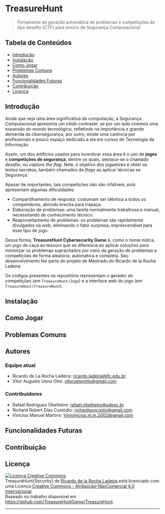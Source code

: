 # TreasureHunt

> Ferramenta de geração automática de problemas e competições do tipo desafio (CTF) para ensino de Segurança Computacional

## Tabela de Conteúdos

- [Introdução](#Introdução)
- [Instalação](#Instalação)
- [Como Jogar](#Como-Jogar)
- [Problemas Comuns](#Problemas-Comuns)
- [Autores](#Autores)
- [Funcionalidades Futuras](#Funcionalidades-Futuras)
- [Contribuição](#Contribuição)
- [Licença](#Licença)

## Introdução

Ainda que seja uma área significativa da computação, a Segurança Computacional apresenta um nítido contraste: se por um lado vivemos uma expansão do mundo tecnológico, refletindo na importância e grande demanda da cibersegurança, por outro, existe uma carência por profissionais e pouco espaço dedicado a ela em cursos de Tecnologia da Informação.

Assim, um dos artifícios usados para incentivar essa área é o uso de **jogos** e **competições de segurança**, dentre os quais, destaca-se o chamado desafio, ou _capture the flag_. Nele, o objetivo dos jogadores é obter os textos secretos, também chamados de _flags_ ao aplicar técnicas se Segurança.

Apesar de importantes, tais competições não são infalíveis, pois apresentam algumas dificuldades:

- Compartilhamento de resposta: costumam ser idêntica a todos os competidores, abrindo brecha para trapaça.
- Elaboração de problemas: uma tarefa normalmente trabalhosa e manual, necessitando de conhecimento técnico.
- Reaproveitamento de problemas: os problemas são rapidamente divulgados na _web_, eliminando o fator surpresa, imprescendível para esse tipo de jogo.

Dessa forma, **TreasureHunt Cybersecurity Game** é, como o nome indica, um jogo de caça ao tesouro que se diferencia ao aplicar soluções para minimizar os problemas supracitados por meio da geração de problemas e competições de forma aleatória, automática e completa. Seu desenvolvimento fez parte do projeto de Mestrado do Ricardo de la Rocha Ladeira.

Os códigos presentes no repositório representam o gerador de competições (em `TreasureHunt/Jogo`) e a interface web do jogo (em `TreasureHunt/TreasureHunt`).

## Instalação

## Como Jogar

## Problemas Comuns

## Autores

### Equipe atual

- Ricardo de La Rocha Ladeira: [ricardo.ladeira@ifc.edu.br](mailto:ricardo.ladeira@ifc.edu.br)
- Vítor Augusto Ueno Otto: [vitoruenootto@gmail.com](mailto:vitoruenootto@gmail.com)

### Contribuidores

- Rafael Rodrigues Obelheiro: [rafael.obelheiro@udesc.br](mailto:rafael.obelheiro@udesc.br)
- Richard Robert Dias Custódio: [richardsoncusto@gmail.com](mailto:richardsoncusto@gmail.com)
- Vinícius Manuel Martins: [Vínivinicius.m.m.2002@gmail.com](mailto:Vínivinicius.m.m.2002@gmail.com)

## Funcionalidades Futuras

## Contribuição

## Licença

<a rel="license" href="http://creativecommons.org/licenses/by-nc/4.0/"><img alt="Licença Creative Commons" style="border-width:0" src="https://i.creativecommons.org/l/by-nc/4.0/88x31.png" /></a><br /><span xmlns:dct="http://purl.org/dc/terms/" property="dct:title">TreasureHunt{Security}</span> de <a xmlns:cc="http://creativecommons.org/ns#" href="https://github.com/TreasureHuntGame/TreasureHunt" property="cc:attributionName" rel="cc:attributionURL">Ricardo de la Rocha Ladeira</a> está licenciado com uma Licença <a rel="license" href="http://creativecommons.org/licenses/by-nc/4.0/">Creative Commons - Atribuição-NãoComercial 4.0 Internacional</a>.<br />Baseado no trabalho disponível em <a xmlns:dct="http://purl.org/dc/terms/" href="https://github.com/TreasureHuntGame/TreasureHunt" rel="dct:source">https://github.com/TreasureHuntGame/TreasureHunt</a>.

---
